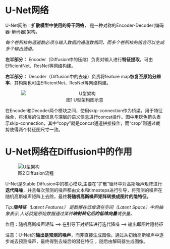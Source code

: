 # U-Net网络
U-Net网络：**扩散模型中使用的骨干网络**， 是一种对称的Encoder-Decoder(编码器-解码器)架构。

*每个卷积核的通道数必须与输入数据的通道数相同，而多个卷积核的组合可以生成多个输出通道。*

**左半部分：** Encoder（Diffusion中的压缩）负责对输入进行**特征提取**，可由EfficientNet、ResNet等网络构建。

**右半部分：** Decoder（Diffusion中的去噪）负责将feature map**恢复至原始分辨率**，其构架也可由EfficientNet、ResNet等网络构建。


<figure style="text-align: center; margin: 0 auto;">
  <img src="U型架构.png" alt="U型架构" style="display: block; margin: 0 auto; max-width: 80%;">
  <figcaption>图1 U型架构图示意</figcaption>
</figure>

在Encoder和Decoder两个模块之间，使用skip-connection作为桥梁，用于特征融合，将浅层的位置信息与深层的语义信息进行concat操作。图中用灰色箭头表示skip-connection，其中“copy”就是concat通道拼接操作，而“crop”则通过裁剪使得两个特征图尺寸一致。

# U-Net网络在Diffusion中的作用
<figure>
  <img src="作用.png" alt="U型架构" style="max-width:80%;">
  <figcaption>图2 Diffusion流程</figcaption>
</figure>

U-Net是Stable Diffusion中的核心模块,主要在“扩散”循环中对高斯噪声矩阵进行**迭代降噪**，并且每次预测的噪声都由文本和timesteps进行引导，将预测的噪声在随机高斯噪声矩阵上去除，最终**将随机高斯噪声矩阵转换成图片的隐特征。**

*Tip:**隐特征**（Latent Features） 是数据在低维潜在空间（Latent Space）中的抽象表示,人话就是原始数据通过某种**映射转化后的低维向量**或张量。*

作用：随机高斯噪声矩阵 ——> 在引导下对矩阵进行迭代降噪 ——> 输出即图片隐特征

注意：U-Net的**输出是预测的噪声**，而非直接生成图像。通过从初始高斯噪声中逐步减去预测噪声，最终得到去噪后的潜在特征 ，随后由解码器生成图像。
